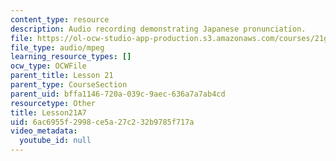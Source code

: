 ```yaml
---
content_type: resource
description: Audio recording demonstrating Japanese pronunciation.
file: https://ol-ocw-studio-app-production.s3.amazonaws.com/courses/21g-504-japanese-iv-spring-2009/6ac6955f2998ce5a27c232b9785f717a_Lesson21A7.mp3
file_type: audio/mpeg
learning_resource_types: []
ocw_type: OCWFile
parent_title: Lesson 21
parent_type: CourseSection
parent_uid: bffa1146-720a-039c-9aec-636a7a7ab4cd
resourcetype: Other
title: Lesson21A7
uid: 6ac6955f-2998-ce5a-27c2-32b9785f717a
video_metadata:
  youtube_id: null
---
```

